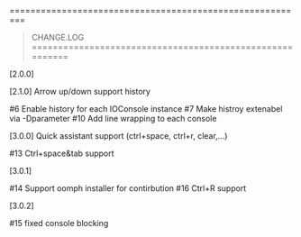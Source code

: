 =========================================================
>	CHANGE.LOG
=========================================================

[2.0.0]


[2.1.0] Arrow up/down support history

#6 Enable history for each IOConsole instance
#7 Make histroy extenabel via -Dparameter
#10 Add line wrapping to each console

[3.0.0] Quick assistant support (ctrl+space, ctrl+r, clear,...)

#13 Ctrl+space&tab support

[3.0.1] 

#14 Support oomph installer for contirbution
#16 Ctrl+R support 

[3.0.2] 

#15 fixed console blocking 

